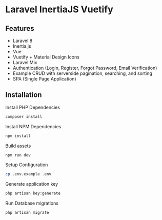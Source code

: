# Laravel InertiaJS Vuetify

## Features

- Laravel 8
- Inertia.js
- Vue
- Vuetify + Material Design Icons
- Laravel Mix
- Authentication (Login, Register, Forgot Password, Email Verification)
- Example CRUD with serverside pagination, searching, and sorting
- SPA (Single Page Application)

## Installation

Install PHP Dependencies

```bash
composer install
```

Install NPM Dependencies

```bash
npm install
```

Build assets

```bash
npm run dev
```

Setup Configuration

```bash
cp .env.example .env
```

Generate application key

```bash
php artisan key:generate
```

Run Database migrations

```bash
php artisan migrate
```
